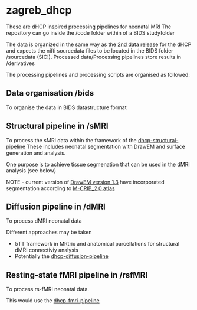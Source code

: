 # zagreb_dhcp
These are dHCP inspired processing pipelines for neonatal MRI 
The repository can go inside the /code folder within of a BIDS studyfolder

The data is organized in the same way as the [2nd data release](https://drive.google.com/file/d/197g9afbg9uzBt04qYYAIhmTOvI3nXrhI/view) for the dHCP and expects the nifti sourcedata files to be located in the BIDS folder /sourcedata (SIC!). Processed data/Processing pipelines store results in /derivatives

The processing pipelines and processing scripts are organised as followed: 

## Data organisation /bids
To organise the data in BIDS datastructure format

## Structural pipeline in /sMRI
To process the sMRI data within the framework of the [dhcp-structural-pipeline](https://github.com/BioMedIA/dhcp-structural-pipeline)
These includes neonatal segmentation with DrawEM and surface generation and analysis. 

One purpose is to achieve tissue segmenation that can be used in the dMRI analysis (see below)

NOTE - current version of [DrawEM version 1.3](https://github.com/MIRTK/DrawEM) have incorporated segmentation according to [M-CRIB_2.0 atlas](https://osf.io/4vthr/)

## Diffusion pipeline in /dMRI
To process dMRI neonatal data 

Different approaches may be taken
- 5TT framework in MRtrix and anatomical parcellations for structural dMRI connectiviy analysis
- Potentially the [dhcp-diffusion-pipeline](https://git.fmrib.ox.ac.uk/matteob/dHCP_neo_dMRI_pipeline_release)

## Resting-state fMRI pipeline in /rsfMRI
To process rs-fMRI neonatal data.

This would use the [dhcp-fmri-pipeline](https://git.fmrib.ox.ac.uk/seanf/dhcp-neonatal-fmri-pipeline)


